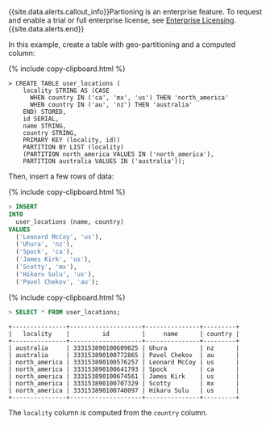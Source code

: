{{site.data.alerts.callout_info}}Partioning is an enterprise feature. To request and enable a trial or full enterprise license, see <a href="enterprise-licensing.html">Enterprise Licensing</a>.{{site.data.alerts.end}}

In this example, create a table with geo-partitioning and a computed column:

{% include copy-clipboard.html %}
~~~ sql?nofmt
> CREATE TABLE user_locations (
    locality STRING AS (CASE
      WHEN country IN ('ca', 'mx', 'us') THEN 'north_america'
      WHEN country IN ('au', 'nz') THEN 'australia'
    END) STORED,
    id SERIAL,
    name STRING,
    country STRING,
    PRIMARY KEY (locality, id))
    PARTITION BY LIST (locality)
    (PARTITION north_america VALUES IN ('north_america'),
    PARTITION australia VALUES IN ('australia'));
~~~

Then, insert a few rows of data:

{% include copy-clipboard.html %}
~~~ sql
> INSERT
INTO
  user_locations (name, country)
VALUES
  ('Leonard McCoy', 'us'),
  ('Uhura', 'nz'),
  ('Spock', 'ca'),
  ('James Kirk', 'us'),
  ('Scotty', 'mx'),
  ('Hikaru Sulu', 'us'),
  ('Pavel Chekov', 'au');
~~~

{% include copy-clipboard.html %}
~~~ sql
> SELECT * FROM user_locations;
~~~
~~~
+---------------+--------------------+---------------+---------+
|   locality    |         id         |     name      | country |
+---------------+--------------------+---------------+---------+
| australia     | 333153890100609025 | Uhura         | nz      |
| australia     | 333153890100772865 | Pavel Chekov  | au      |
| north_america | 333153890100576257 | Leonard McCoy | us      |
| north_america | 333153890100641793 | Spock         | ca      |
| north_america | 333153890100674561 | James Kirk    | us      |
| north_america | 333153890100707329 | Scotty        | mx      |
| north_america | 333153890100740097 | Hikaru Sulu   | us      |
+---------------+--------------------+---------------+---------+
~~~

The `locality` column is computed from the `country` column.
